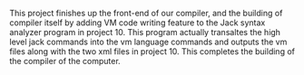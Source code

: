 This project finishes up the front-end of our compiler, and the building of compiler itself by adding VM code writing feature to the Jack syntax analyzer program in project 10.
This program actually transaltes the high level jack commands into the vm language commands and outputs the vm files along with the two xml files in project 10. This completes the
building of the compiler of the computer.

